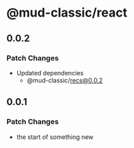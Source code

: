 # @mud-classic/react

## 0.0.2

### Patch Changes

- Updated dependencies
  - @mud-classic/recs@0.0.2

## 0.0.1

### Patch Changes

- the start of something new
